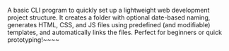 A basic CLI program to quickly set up a lightweight web development project structure. It creates a folder with optional date-based naming, generates HTML, CSS, and JS files using predefined (and modifiable) templates, and automatically links the files. Perfect for beginners or quick prototyping!~~~~
